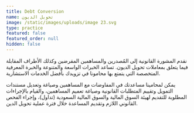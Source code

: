 ```yaml
---
title: Debt Conversion
name: تحويل الديون
image: /static/images/uploads/image 23.svg
type: practice
featured: false
featured_order: null
hidden: false
---
```

نقدم المشورة القانونية إلى المُصدرين والمساهمين المقرضين وكذلك الأطراف المقابلة فيما يتعلق بمعاملات تحويل الديون. تساعد الخبرات الواسعة والمتنوعة والخبرة المعرفية المتخصصة التي يتمتع بها محامونا في تزويدك بأفضل الخدمات الاستشارية.

يمكن لمحامينا مساعدتك في المفاوضات مع المساهمين وصياغة وتعديل مستندات التمويل وتقييم المتطلبات القانونية وصياغة تعميم المساهمين، والقيام بالإجراءات المطلوبة للتقديم لهيئة السوق المالية والسوق المالية السعودية (تداول)، وإجراء الفحص القانوني اللازم وتقديم المساعدة خلال فترة عملية تحويل الدين.
